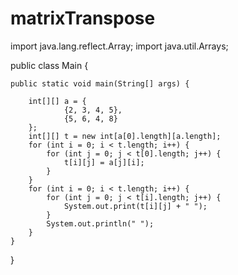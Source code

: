 # matrixTranspose
import java.lang.reflect.Array;
import java.util.Arrays;

public class Main {

    public static void main(String[] args) {

        int[][] a = {
                {2, 3, 4, 5},
                {5, 6, 4, 8}
        };
        int[][] t = new int[a[0].length][a.length];
        for (int i = 0; i < t.length; i++) {
            for (int j = 0; j < t[0].length; j++) {
                t[i][j] = a[j][i];
            }
        }
        for (int i = 0; i < t.length; i++) {
            for (int j = 0; j < t[i].length; j++) {
                System.out.print(t[i][j] + " ");
            }
            System.out.println(" ");
        }
    }
}
